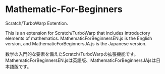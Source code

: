 # Mathematic-For-Beginners
Scratch/TurboWarp Extention.

This is an extension for Scratch/TurboWarp that includes introductory elements of mathematics.
MathematicForBeginnersEN.js is the English version, and MathematicForBeginnersJA.js is the Japanese version.

数学の入門的な要素を備えたScratch/TurboWarpの拡張機能です。
MathematicForBeginnersEN.jsは英語版、MathematicForBeginnersJAjsは日本語版です。
